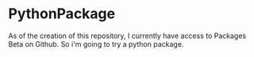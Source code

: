 # PythonPackage
 As of the creation of this repository, I currently have access to Packages Beta on Github. So i'm going to try a python package.
